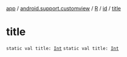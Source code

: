 [app](../../../index.md) / [android.support.customview](../../index.md) / [R](../index.md) / [id](index.md) / [title](./title.md)

# title

`static val title: `[`Int`](https://kotlinlang.org/api/latest/jvm/stdlib/kotlin/-int/index.html)
`static val title: `[`Int`](https://kotlinlang.org/api/latest/jvm/stdlib/kotlin/-int/index.html)